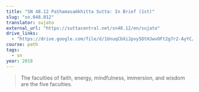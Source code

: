 ```yaml
---
title: "SN 48.12 Paṭhamasaṁkhitta Sutta: In Brief (1st)"
slug: "sn.048.012"
translator: sujato
external_url: "https://suttacentral.net/sn48.12/en/sujato"
drive_links: 
  - "https://drive.google.com/file/d/1UnuqCbXiJpvy5DtHJwvOFt2g7r2-AyYC/view?usp=drivesdk"
course: path
tags:
  - sn
year: 2018
---
```


> The faculties of faith, energy, mindfulness, immersion, and wisdom are the five faculties.
